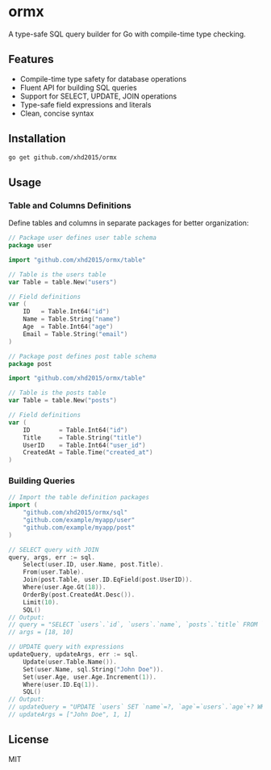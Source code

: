 # ormx

A type-safe SQL query builder for Go with compile-time type checking.

## Features

- Compile-time type safety for database operations
- Fluent API for building SQL queries
- Support for SELECT, UPDATE, JOIN operations
- Type-safe field expressions and literals
- Clean, concise syntax

## Installation

```bash
go get github.com/xhd2015/ormx
```

## Usage

### Table and Columns Definitions

Define tables and columns in separate packages for better organization:

```go
// Package user defines user table schema
package user

import "github.com/xhd2015/ormx/table"

// Table is the users table
var Table = table.New("users")

// Field definitions
var (
    ID   = Table.Int64("id")
    Name = Table.String("name")
    Age  = Table.Int64("age")
    Email = Table.String("email")
)
```

```go
// Package post defines post table schema
package post

import "github.com/xhd2015/ormx/table"

// Table is the posts table
var Table = table.New("posts")

// Field definitions
var (
    ID        = Table.Int64("id")
    Title     = Table.String("title")
    UserID    = Table.Int64("user_id")
    CreatedAt = Table.Time("created_at")
)
```

### Building Queries

```go
// Import the table definition packages
import (
    "github.com/xhd2015/ormx/sql"
    "github.com/example/myapp/user"
    "github.com/example/myapp/post"
)

// SELECT query with JOIN
query, args, err := sql.
    Select(user.ID, user.Name, post.Title).
    From(user.Table).
    Join(post.Table, user.ID.EqField(post.UserID)).
    Where(user.Age.Gt(18)).
    OrderBy(post.CreatedAt.Desc()).
    Limit(10).
    SQL()
// Output: 
// query = "SELECT `users`.`id`, `users`.`name`, `posts`.`title` FROM `users` JOIN `posts` ON `users`.`id` = `posts`.`user_id` WHERE `users`.`age` > ? ORDER BY `posts`.`created_at` DESC LIMIT ?"
// args = [18, 10]

// UPDATE query with expressions
updateQuery, updateArgs, err := sql.
    Update(user.Table.Name()).
    Set(user.Name, sql.String("John Doe")).
    Set(user.Age, user.Age.Increment(1)).
    Where(user.ID.Eq(1)).
    SQL()
// Output:
// updateQuery = "UPDATE `users` SET `name`=?, `age`=`users`.`age`+? WHERE `users`.`id` = ?"
// updateArgs = ["John Doe", 1, 1]
```


## License

MIT 